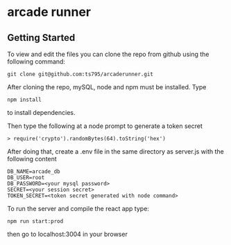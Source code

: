 # arcade runner

## Getting Started

To view and edit the files you can clone the repo from github using the following command:

```
git clone git@github.com:ts795/arcaderunner.git
```

After cloning the repo, mySQL, node and npm must be installed. Type
```
npm install
```
to install dependencies.

Then type the following at a node prompt to generate a token secret
```
> require('crypto').randomBytes(64).toString('hex')
```

After doing that, create a .env file in the same directory as server.js with the following content
```
DB_NAME=arcade_db
DB_USER=root
DB_PASSWORD=<your mysql password>
SECRET=<your session secret>
TOKEN_SECRET=<token secret generated with node command>
```

To run the server and compile the react app type:
```
npm run start:prod
```

then go to localhost:3004 in your browser